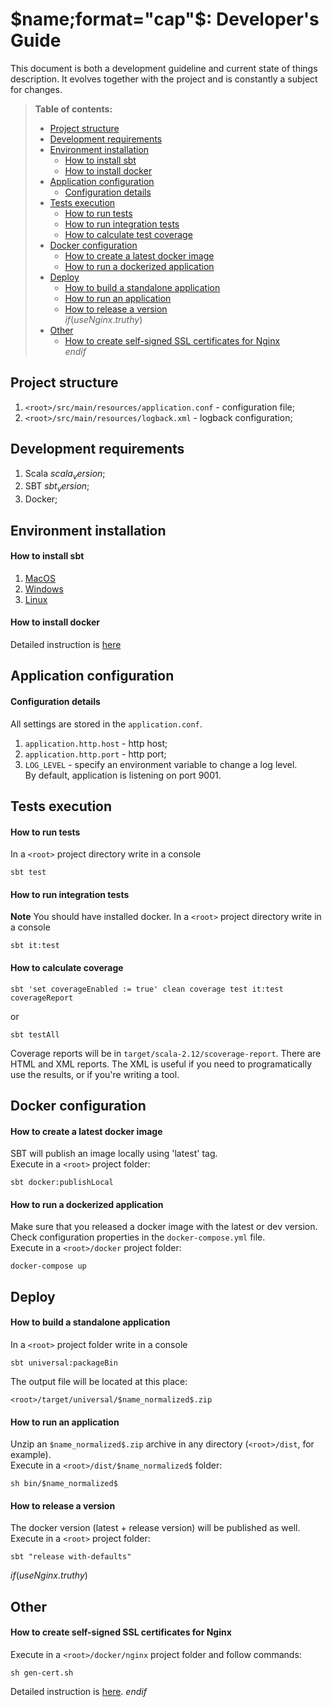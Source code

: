 # $name;format="cap"$: Developer's Guide

This document is both a development guideline and current
state of things description. It evolves together
with the project and is constantly a subject for changes.

> **Table of contents:**  
> - [Project structure](#project-structure)  
> - [Development requirements](#development-requirements)  
> - [Environment installation](#environment-installation)  
>   - [How to install sbt](#how-to-install-sbt)  
>   - [How to install docker](#how-to-install-docker)  
> - [Application configuration](#application-configuration)  
>   - [Configuration details](#configuration-details)  
> - [Tests execution](#tests-execution)  
>   - [How to run tests](#how-to-run-tests)  
>   - [How to run integration tests](#how-to-run-integration-tests)  
>   - [How to calculate test coverage](#how-to-calculate-test-coverage)  
> - [Docker configuration](#docker-configuration)  
>   - [How to create a latest docker image](#how-to-create-a-latest-docker-image)  
>   - [How to run a dockerized application](#how-to-run-a-dockerized-application)  
> - [Deploy](#deploy)  
>   - [How to build a standalone application](#how-to-make-a-package)  
>   - [How to run an application](#how-to-run-an-application)  
>   - [How to release a version](#how-to-release-a-version)  
$if(useNginx.truthy)$
> - [Other](#other)  
>   - [How to create self-signed SSL certificates for Nginx](#how-to-create-ssl-certificates)  
$endif$


## <a name="project-structure"></a> Project structure
1) `<root>/src/main/resources/application.conf` - configuration file;  
2) `<root>/src/main/resources/logback.xml` - logback configuration;

## <a name="development-requirements"></a> Development requirements
1) Scala $scala_version$;  
2) SBT $sbt_version$;  
3) Docker;

## <a name="environment-installation"></a> Environment installation

#### <a name="how-to-install-sbt"></a> How to install sbt
1) [MacOS](http://www.scala-sbt.org/1.x/docs/Installing-sbt-on-Mac.html)  
2) [Windows](http://www.scala-sbt.org/1.x/docs/Installing-sbt-on-Windows.html)   
3) [Linux](http://www.scala-sbt.org/1.x/docs/Installing-sbt-on-Linux.html)

#### <a name="how-to-install-docker"></a> How to install docker
Detailed instruction is [here](https://docs.docker.com/install/)   



## <a name="application-configuration"></a> Application configuration 

#### <a name="configuration-details"></a> Configuration details
All settings are stored in the `application.conf`.  
1) `application.http.host` - http host;  
2) `application.http.port` - http port;  
3) `LOG_LEVEL` - specify an environment variable to change a log level.  
By default, application is listening on port 9001.  



## <a name="tests-execution"></a> Tests execution

#### <a name="how-to-run-tests"></a> How to run tests
In a `<root>` project directory write in a console  
```
sbt test
```

#### <a name="how-to-run-integration-tests"></a> How to run integration tests
**Note** You should have installed docker.
In a `<root>` project directory write in a console  
```
sbt it:test
```

#### <a name="how-to-calculate-test-coverage"></a> How to calculate coverage
```
sbt 'set coverageEnabled := true' clean coverage test it:test coverageReport
```
or 
```
sbt testAll
```
Coverage reports will be in `target/scala-2.12/scoverage-report`. There are HTML and XML reports. The XML is useful if you need to programatically use the results, or if you're writing a tool.  
 
 
 
## <a name="docker-configuration"></a> Docker configuration 

#### <a name="how-to-create-a-latest-docker-image"></a> How to create a latest docker image
SBT will publish an image locally using 'latest' tag.  
Execute in a `<root>` project folder:  
```
sbt docker:publishLocal
```

#### <a name="how-to-run-a-dockerized-application"></a> How to run a dockerized application
Make sure that you released a docker image with the latest or dev version.  
Check configuration properties in the `docker-compose.yml` file.  
Execute in a `<root>/docker` project folder: 
```
docker-compose up
```

## <a name="deploy"></a> Deploy

#### <a name="how-to-make-a-package"></a> How to build a standalone application
In a `<root>` project folder write in a console  
```
sbt universal:packageBin
```

The output file will be located at this place:
```
<root>/target/universal/$name_normalized$.zip
```

#### <a name="how-to-run-an-application"></a> How to run an application
Unzip an `$name_normalized$.zip` archive in any directory (`<root>/dist`, for example).    
Execute in a `<root>/dist/$name_normalized$` folder:    
```
sh bin/$name_normalized$
```

#### <a name="how-to-release-a-version"></a> How to release a version
The docker version (latest + release version) will be published as well.  
Execute in a `<root>` project folder:  
```
sbt "release with-defaults"
```

$if(useNginx.truthy)$
## <a name="other"></a> Other

#### <a name="how-to-create-ssl-certificates"></a> How to create self-signed SSL certificates for Nginx
Execute in a `<root>/docker/nginx` project folder and follow commands:  
```
sh gen-cert.sh
```

Detailed instruction is [here](https://www.digitalocean.com/community/tutorials/how-to-create-a-self-signed-ssl-certificate-for-nginx-in-ubuntu-16-04).
$endif$
